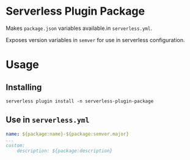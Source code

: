 # Serverless Plugin Package
Makes `package.json` variables available.in `serverless.yml`.

Exposes version variables in `semver` for use in serverless configuration.

# Usage
## Installing
`serverless plugin install -n serverless-plugin-package`

## Use in `serverless.yml`
```yaml
name: ${package:name}-${package:semver.major}
...
custom:
    description: ${package:description}
```
